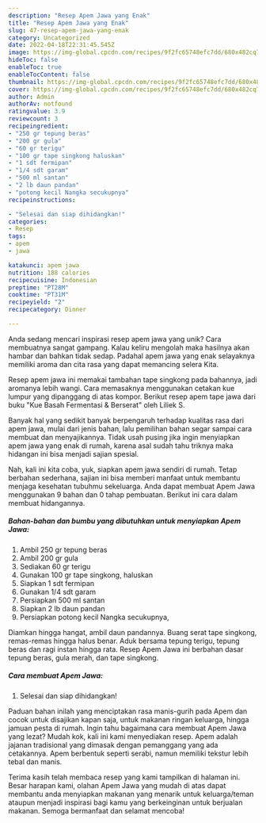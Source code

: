 ```yaml
---
description: "Resep Apem Jawa yang Enak"
title: "Resep Apem Jawa yang Enak"
slug: 47-resep-apem-jawa-yang-enak
category: Uncategorized
date: 2022-04-18T22:31:45.545Z
image: https://img-global.cpcdn.com/recipes/9f2fc65748efc7dd/680x482cq70/apem-jawa-foto-resep-utama.jpg
hideToc: false
enableToc: true
enableTocContent: false
thumbnail: https://img-global.cpcdn.com/recipes/9f2fc65748efc7dd/680x482cq70/apem-jawa-foto-resep-utama.jpg
cover: https://img-global.cpcdn.com/recipes/9f2fc65748efc7dd/680x482cq70/apem-jawa-foto-resep-utama.jpg
author: Admin
authorAv: notfound
ratingvalue: 3.9
reviewcount: 3
recipeingredient:
- "250 gr tepung beras"
- "200 gr gula"
- "60 gr terigu"
- "100 gr tape singkong haluskan"
- "1 sdt fermipan"
- "1/4 sdt garam"
- "500 ml santan"
- "2 lb daun pandan"
- "potong kecil Nangka secukupnya"
recipeinstructions:

- "Selesai dan siap dihidangkan!"
categories:
- Resep
tags:
- apem
- jawa

katakunci: apem jawa 
nutrition: 188 calories
recipecuisine: Indonesian
preptime: "PT28M"
cooktime: "PT31M"
recipeyield: "2"
recipecategory: Dinner

---
```





Anda sedang mencari inspirasi resep apem jawa yang unik? Cara membuatnya sangat gampang. Kalau keliru mengolah maka hasilnya akan hambar dan bahkan tidak sedap. Padahal apem jawa yang enak selayaknya memiliki aroma dan cita rasa yang dapat memancing selera Kita.





Resep apem jawa ini memakai tambahan tape singkong pada bahannya, jadi aromanya lebih wangi. Cara memasaknya menggunakan cetakan kue lumpur yang dipanggang di atas kompor. Berikut resep apem tape jawa dari buku &#34;Kue Basah Fermentasi &amp; Berserat&#34; oleh Liliek S.

Banyak hal yang sedikit banyak berpengaruh terhadap kualitas rasa dari apem jawa, mulai dari jenis bahan, lalu pemilihan bahan segar sampai cara membuat dan menyajikannya. Tidak usah pusing jika ingin menyiapkan apem jawa yang enak di rumah, karena asal sudah tahu triknya maka hidangan ini bisa menjadi sajian spesial.






Nah, kali ini kita coba, yuk, siapkan apem jawa sendiri di rumah. Tetap berbahan sederhana, sajian ini bisa memberi manfaat untuk membantu menjaga kesehatan tubuhmu sekeluarga. Anda dapat membuat Apem Jawa menggunakan 9 bahan dan 0 tahap pembuatan. Berikut ini cara dalam membuat hidangannya.

<!--inarticleads1-->

##### Bahan-bahan dan bumbu yang dibutuhkan untuk menyiapkan Apem Jawa:

1. Ambil 250 gr tepung beras
1. Ambil 200 gr gula
1. Sediakan 60 gr terigu
1. Gunakan 100 gr tape singkong, haluskan
1. Siapkan 1 sdt fermipan
1. Gunakan 1/4 sdt garam
1. Persiapkan 500 ml santan
1. Siapkan 2 lb daun pandan
1. Persiapkan potong kecil Nangka secukupnya,


Diamkan hingga hangat, ambil daun pandannya. Buang serat tape singkong, remas-remas hingga halus benar. Aduk bersama tepung terigu, tepung beras dan ragi instan hingga rata. Resep Apem Jawa ini berbahan dasar tepung beras, gula merah, dan tape singkong. 

<!--inarticleads2-->

##### Cara membuat Apem Jawa:


1. Selesai dan siap dihidangkan!

Paduan bahan inilah yang menciptakan rasa manis-gurih pada Apem dan cocok untuk disajikan kapan saja, untuk makanan ringan keluarga, hingga jamuan pesta di rumah. Ingin tahu bagaimana cara membuat Apem Jawa yang lezat? Mudah kok, kali ini kami menyediakan resep. Apem adalah jajanan tradisional yang dimasak dengan pemanggang yang ada cetakannya. Apem berbentuk seperti serabi, namun memiliki tekstur lebih tebal dan manis. 

Terima kasih telah membaca resep yang kami tampilkan di halaman ini. Besar harapan kami, olahan Apem Jawa yang mudah di atas dapat membantu anda menyiapkan makanan yang menarik untuk keluarga/teman ataupun menjadi inspirasi bagi kamu yang berkeinginan untuk berjualan makanan. Semoga bermanfaat dan selamat mencoba!
